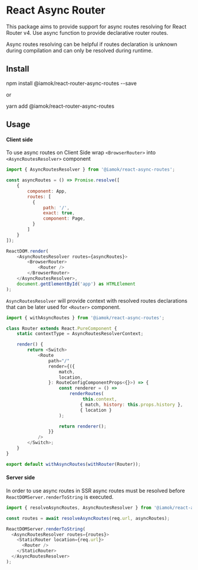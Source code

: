 # React Async Router
This package aims to provide support for async routes resolving for React Router v4.
Use async function to provide declarative router routes.

Async routes resolving can be helpful if routes declaration is unknown during
compilation and can only be resolved during runtime.


## Install 
npm install @iamok/react-router-async-routes --save

or

yarn add @iamok/react-router-async-routes


## Usage

#### Client side
To use async routes on Client Side wrap `<BrowserRouter>` into `<AsyncRoutesResolver>` component

```js
import { AsyncRoutesResolver } from '@iamok/react-async-routes';

const asyncRoutes = () => Promise.resolve([
    {
        component: App,
        routes: [
          {
              path: '/',
              exact: true,
              component: Page,
          }
        ]
    }
]);

ReactDOM.render(
    <AsyncRoutesResolver routes={asyncRoutes}>
        <BrowserRouter>
            <Router />
        </BrowserRouter>
    </AsyncRoutesResolver>,
    document.getElementById('app') as HTMLElement
);
```

`AsyncRoutesResolver` will provide context with resolved routes declarations
that can be later used for `<Router>` component.

```js
import { withAsyncRoutes } from '@iamok/react-async-routes';

class Router extends React.PureComponent {
    static contextType = AsyncRoutesResolverContext;

    render() {
        return <Switch>
            <Route
                path="/"
                render={({
                    match,
                    location,
                }: RouteConfigComponentProps<{}>) => {
                    const renderer = () =>
                        renderRoutes(
                             this.context,
                            { match, history: this.props.history },
                            { location }
                    );

                    return renderer();
                }}
            />
        </Switch>;
    }
}

export default withAsyncRoutes(withRouter(Router));
```

#### Server side
In order to use async routes in SSR async routes must be resolved before `ReactDOMServer.renderToString`
is executed.

```js
import { resolveAsyncRoutes, AsyncRoutesResolver } from '@iamok/react-async-routes';

const routes = await resolveAsyncRoutes(req.url, asyncRoutes);

ReactDOMServer.renderToString(
  <AsyncRoutesResolver routes={routes}>
    <StaticRouter location={req.url}>
      <Router />
    </StaticRouter>
  </AsyncRoutesResolver>
);
```
